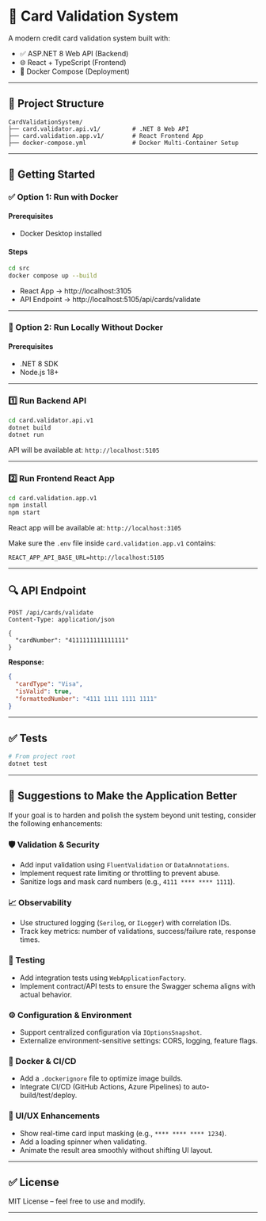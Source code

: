 # 🧾 Card Validation System

A modern credit card validation system built with:

- ✅ ASP.NET 8 Web API (Backend)
- 🌐 React + TypeScript (Frontend)
- 🐳 Docker Compose (Deployment)

---

## 📁 Project Structure

```
CardValidationSystem/
├── card.validator.api.v1/         # .NET 8 Web API
├── card.validation.app.v1/        # React Frontend App
├── docker-compose.yml             # Docker Multi-Container Setup
```

---

## 🚀 Getting Started

### ✅ Option 1: Run with Docker

#### Prerequisites
- Docker Desktop installed

#### Steps
```bash
cd src
docker compose up --build
```

- React App → http://localhost:3105  
- API Endpoint → http://localhost:5105/api/cards/validate

---

### 🧪 Option 2: Run Locally Without Docker

#### Prerequisites
- .NET 8 SDK
- Node.js 18+

---

### 1️⃣ Run Backend API

```bash
cd card.validator.api.v1
dotnet build
dotnet run
```

API will be available at: `http://localhost:5105`

---

### 2️⃣ Run Frontend React App

```bash
cd card.validation.app.v1
npm install
npm start
```

React app will be available at: `http://localhost:3105`

Make sure the `.env` file inside `card.validation.app.v1` contains:
```
REACT_APP_API_BASE_URL=http://localhost:5105
```

---

## 🔍 API Endpoint

```
POST /api/cards/validate
Content-Type: application/json

{
  "cardNumber": "4111111111111111"
}
```

**Response:**
```json
{
  "cardType": "Visa",
  "isValid": true,
  "formattedNumber": "4111 1111 1111 1111"
}
```


---

## ✅ Tests

```bash
# From project root
dotnet test
```

---

## 🚧 Suggestions to Make the Application Better

If your goal is to harden and polish the system beyond unit testing, consider the following enhancements:

### 🛡️ Validation & Security

- Add input validation using `FluentValidation` or `DataAnnotations`.
- Implement request rate limiting or throttling to prevent abuse.
- Sanitize logs and mask card numbers (e.g., `4111 **** **** 1111`).

### 📈 Observability

- Use structured logging (`Serilog`, or `ILogger`) with correlation IDs.
- Track key metrics: number of validations, success/failure rate, response times.

### 🧪 Testing

- Add integration tests using `WebApplicationFactory`.
- Implement contract/API tests to ensure the Swagger schema aligns with actual behavior.

### ⚙️ Configuration & Environment

- Support centralized configuration via `IOptionsSnapshot`.
- Externalize environment-sensitive settings: CORS, logging, feature flags.

### 🐳 Docker & CI/CD

- Add a `.dockerignore` file to optimize image builds.
- Integrate CI/CD (GitHub Actions, Azure Pipelines) to auto-build/test/deploy.

### 💄 UI/UX Enhancements

- Show real-time card input masking (e.g., `**** **** **** 1234`).
- Add a loading spinner when validating.
- Animate the result area smoothly without shifting UI layout.

---

## ✅ License

MIT License – feel free to use and modify.

---
